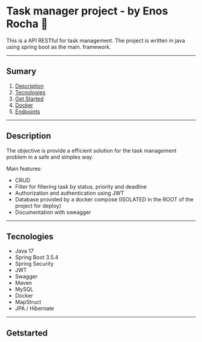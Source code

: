 # Task manager project - by Enos Rocha 📌
This is a API RESTful for task management. The project is written in java using spring boot as the main. framework.

---

## Sumary
1. [Description](#description)
2. [Tecnologies](#tecnologies)
3. [Get Started](#getstarted)
4. [Docker](#docker)
5. [Endpoints](#endpoints)

---

## Description
The objective is provide a efficient solution for the task management problem in a safe and simples way.

Main features:
- CRUD
- Filter for filtering task by status, priority and deadline
- Authorization and authentication using JWT
- Database provided by a docker compose (ISOLATED in the ROOT of the project for deploy)
- Documentation with sweagger

---

## Tecnologies
- Java 17
- Spring Boot 3.5.4
- Spring Security
- JWT 
- Swagger
- Maven
- MySQL
- Docker
- MapStruct
- JPA / Hibernate

---

## Getstarted






